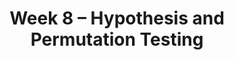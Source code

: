 ---
    title: Week 8 – Hypothesis and Permutation Testing
    weekNumber: 8
    days:
      - date: 2024-2-26
        events:
          "**LEC 19**{: .label .label-lecture } [Hypothesis Testing](http://datahub.ucsd.edu/user-redirect/git-sync?repo=https://github.com/dsc-courses/dsc10-2024-wi&subPath=lectures/lec19/lec19.ipynb) [✏️](resources/lectures/lec19/lec19.html)":
            "[CIT 11.3](https://inferentialthinking.com/chapters/11/3/Decisions_and_Uncertainty.html)" 
          "<small><i><span style='display: inline-block; padding-left: 80px'><b>Keywords:</b> null and alternative hypotheses, test statistic, fair or unfair coin </span></i></small>":
          "**QUIZ 4**{: .label .label-quiz } Quiz 4 covers Lectures 13-17":
      - date: 2024-2-27
        events:
          
          "**LAB 5**{: .label .label-lab } [**Variability and the Normal Distribution**](http://datahub.ucsd.edu/user-redirect/git-sync?repo=https://github.com/dsc-courses/dsc10-2024-wi&subPath=labs/lab05/lab05.ipynb)":
      - date: 2024-2-28
        events:
          "**LEC 20**{: .label .label-lecture } [Hypothesis Testing and Total Variation Distance](http://datahub.ucsd.edu/user-redirect/git-sync?repo=https://github.com/dsc-courses/dsc10-2024-wi&subPath=lectures/lec20/lec20.ipynb)":
            "[CIT 11.2](https://inferentialthinking.com/chapters/11/2/Multiple_Categories.html), [11.4](https://inferentialthinking.com/chapters/11/4/Error_Probabilities.html)" 
          "<small><i><span style='display: inline-block; padding-left: 80px'><b>Keywords:</b> fair or unfair coin, p-value, midterm exam scores, Alameda County jury, TVD </span></i></small>":
      - date: 2024-2-29
        events:
          
          "**HW 5**{: .label .label-hw } [**The Normal Distribution and the Central Limit Theorem**](http://datahub.ucsd.edu/user-redirect/git-sync?repo=https://github.com/dsc-courses/dsc10-2024-wi&subPath=homeworks/hw05/hw05.ipynb)":
      - date: 2024-3-1
        events:
          "**LEC 21**{: .label .label-lecture } TVD, Hypothesis Testing, and Permutation Testing":
            "[CIT 12.0-12.1](https://inferentialthinking.com/chapters/12/Comparing_Two_Samples.html)" 
          "<small><i><span style='display: inline-block; padding-left: 80px'><b>Keywords:</b> confidence intervals for hypothesis testing, body temperature, smoking and birth weight </span></i></small>":
          "**PRAC**{: .label .label-practice } [Extra Practice Session](http://practice.dsc10.com)":
      - date: 2024-3-2
        events:
          
          "**LAB 6**{: .label .label-lab } [**Hypothesis Testing**](http://datahub.ucsd.edu/user-redirect/git-sync?repo=https://github.com/dsc-courses/dsc10-2024-wi&subPath=labs/lab06/lab06.ipynb)":
---